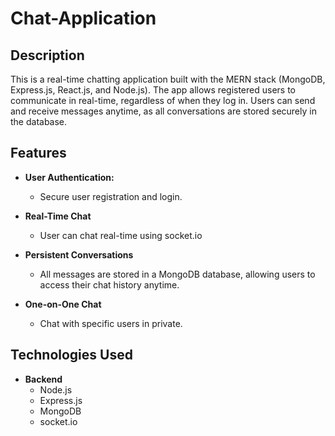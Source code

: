 # Chat-Application

## Description
This is a real-time chatting application built with the MERN stack (MongoDB, Express.js, React.js, and Node.js). The app allows registered users to communicate in real-time, regardless of when they log in. Users can send and receive messages anytime, as all conversations are stored securely in the database.

## Features

* **User Authentication:**
    * Secure user registration and login.

* **Real-Time Chat**
    * User can chat real-time using socket.io

* **Persistent Conversations** 
    * All messages are stored in a MongoDB database, allowing users to access their chat history anytime.

* **One-on-One Chat** 
    * Chat with specific users in private.


## Technologies Used

* **Backend**
    * Node.js
    * Express.js
    * MongoDB
    * socket.io